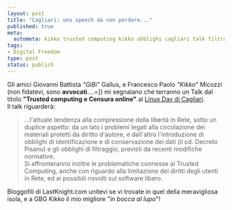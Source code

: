 ```yaml
--- 
layout: post
title: "Cagliari: uno speech da non perdere..."
published: true
meta: 
  autometa: kikko trusted computing kikko obblighi cagliari talk filtraggio
tags: 
- Digital Freedom
type: post
status: publish
---
```

Gli amici Giovanni Battista *"GiBi"* Gallus, e Francesco Paolo *"Kikko"* Micozzi (non fidatevi, sono **avvocati**....=]) mi segnalano che terranno un Talk dal titolo **"Trusted computing e Censura online"** al [Linux Day di Cagliari](http://linuxday.gulch.crs4.it/2006/traccia-base.xml).  
Il talk riguarderà:
>  ...l'attuale tendenza alla compressione della libertà in Rete, sotto un duplice aspetto: da un lato i problemi legati alla circolazione dei materiali protetti da diritto d'autore, e dall'altro l'introduzione di obblighi di identificazione e di conservazione dei dati (il cd. Decreto Pisanu) e gli obblighi di filtraggio, previsti da recenti modifiche normative.  
> Si affronteranno inoltre le problematiche connesse al Trusted Computing, anche con riguardo alla limitazione dei diritti degli utenti in Rete, ed ai possibili risvolti sul software libero.  

Bloggofili di LastKnight.com unitevi se vi trovate in quel della meravigliosa isola, e a GBG Kikko il mio migliore "*in bocca al lupo*"! 
